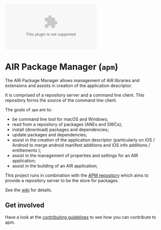 ![](images/https://www.deviantart.com)

# AIR Package Manager (`apm`)

The AIR Package Manager allows management of AIR libraries and extensions and assists in creation of the application descriptor.

It is comprised of a repository server and a command line client. This repository forms the source of the command line client.

The goals of `apm` are to:

- be command line tool for macOS and Windows;
- read from a repository of packages (ANEs and SWCs);
- install (download) packages and dependencies;
- update packages and dependencies;
- assist in the creation of the application descriptor (particularly on iOS / Android to merge android manifest additions and iOS info additions / entitlements );
- assist in the management of properties and settings for an AIR application;
- assist in the building of an AIR application;

This project runs in combination with the [APM repository](https://github.com/airsdk/apm-repository) which aims to provide a repository server to be the store for packages.

See the [wiki](https://github.com/airsdk/apm/wiki) for details.

## Get involved

Have a look at the [contributing guidelines](https://github.com/airsdk/apm/blob/master/.github/CONTRIBUTING.md) to see how you can contribute to apm.
